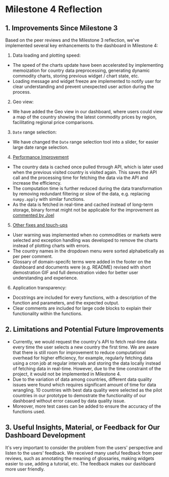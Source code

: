 # Milestone 4 Reflection

## 1. Improvements Since Milestone 3

Based on the peer reviews and the Milestone 3 reflection, we've implemented several key enhancements to the dashboard in Milestone 4:

1. Data loading and plotting speed: 
- The speed of the charts update have been accelerated by implementing memoization for country data preprocessing, generating dynamic commodity charts, storing previous widget / chart state, etc.
- Loading message and widget freeze are implemented to notify user for clear understanding and prevent unexpected user action during the process.

2. Geo view: 
- We have added the Geo view in our dashboard, where users could view a map of the country showing the latest commodity prices by region, facilitating regional price comparisons.

3. `Date` range selection: 
- We have changed the `Date` range selection tool into a slider, for easier large date range selection.

4. [Performance Improvement](https://github.com/UBC-MDS/DSCI-532_2024_19_food-price-tracker/issues/105)
- The country data is cached once pulled through API, which is later used when the previous visited country is visited again. This saves the API call and the processing time for fetching the data via the API and increase the efficiency.
- The computation time is further reduced during the data transformation by removing redundant filtering or slow of the data, e.g. replacing `numpy.apply` with similar functions.
- As the data is fetched in real-time and cached instead of long-term storage, binary format might not be applicable for the improvement as [commented by Joel](https://github.com/UBC-MDS/DSCI-532_2024_19_food-price-tracker/issues/105) 

5. [Other fixes and touch-ups](https://github.com/UBC-MDS/DSCI-532_2024_19_food-price-tracker/issues/106)
- User warning was implemented when no commodities or markets were selected and exception handling was developed to remove the charts instead of plotting charts with errors.
- The country names in the dropdown menu were sorted alphabetically as per peer comment.
- Glossary of domain-specifc terms were added in the footer on the dashboard and documents were (e.g. README) revised with short demostration GIF and full demostration video for better user understanding and experience.

6. Application transparency:
- Docstrings are included for every functions, with a description of the function and parameters, and the expected output.
- Clear comments are included for large code blocks to explain their functionality within the functions.

## 2. Limitations and Potential Future Improvements

- Currently, we would request the country's API to fetch real-time data every time the user selects a new country the first time. We are aware that there is still room for improvement to reduce computational overhead for higher efficiency, for example, regularly fetching data using a cron job at regular intervals and storing the data locally instead of fetching  data in real-time. However, due to the time constraint of the project, it would not be implemented in Milestone 4.
- Due to the variation of data among countries, different data quality issues were found which requires significant amount of time for data wrangling. 10 countries with best data quality were selected as the pilot countries in our prototype to demostrate the functionality of our dashboard without error casued by data quality issue.
- Moreover, more test cases can be added to ensure the accuracy of the functions used.

## 3. Useful Insights, Material, or Feedback for Our Dashboard Development

It's very important to consider the problem from the users' perspective and listen to the users' feedback. We received many useful feedback from peer reviews, such as annotating the meaning of glossaries, making widgets easier to use, adding a tutorial, etc. The feedback makes our dashboard more user friendly.